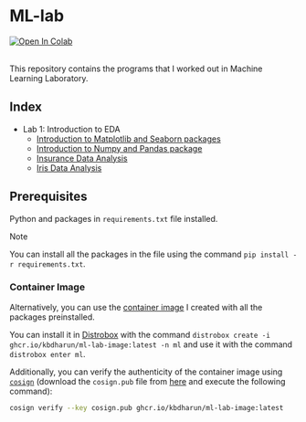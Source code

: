 # ML-lab

<a target="_blank" href="https://colab.research.google.com/github/kbdharun/ML-Lab">
  <img src="https://colab.research.google.com/assets/colab-badge.svg" alt="Open In Colab"/>
</a><br><br>

This repository contains the programs that I worked out in Machine Learning Laboratory.

## Index

- Lab 1: Introduction to EDA
  - [Introduction to Matplotlib and Seaborn packages](https://github.com/kbdharun/ML-Lab/blob/main/Lab1/EDA_Matplotlib_&_Seaborn.ipynb)
  - [Introduction to Numpy and Pandas package](https://github.com/kbdharun/ML-Lab/blob/main/Lab1/Numpy_&_Pandas.ipynb)
  - [Insurance Data Analysis](https://github.com/kbdharun/ML-Lab/blob/main/Lab1/ML_Lab1_Insurance.ipynb)
  - [Iris Data Analysis](https://github.com/kbdharun/ML-Lab/blob/main/Lab1/ML_Lab1_Iris.ipynb)

## Prerequisites

Python and packages in `requirements.txt` file installed.

> [!NOTE]
> You can install all the packages in the file using the command `pip install -r requirements.txt`.

### Container Image

Alternatively, you can use the [container image](https://github.com/kbdharun/ML-Lab/pkgs/container/ml-lab-image) I created with all the packages preinstalled.

You can install it in [Distrobox](https://github.com/89luca89/distrobox) with the command `distrobox create -i ghcr.io/kbdharun/ml-lab-image:latest -n ml` and use it with the command `distrobox enter ml`.

Additionally, you can verify the authenticity of the container image using [`cosign`](https://github.com/sigstore/cosign) (download the `cosign.pub` file from [here](https://github.com/kbdharun/ML-Lab/blob/main/cosign.pub) and execute the following command):

```zsh
cosign verify --key cosign.pub ghcr.io/kbdharun/ml-lab-image:latest
```
